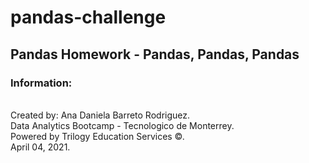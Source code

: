 # pandas-challenge
## Pandas Homework - Pandas, Pandas, Pandas

### Information:
\
Created by: Ana Daniela Barreto Rodriguez.\
Data Analytics Bootcamp - Tecnologico de Monterrey.\
Powered by Trilogy Education Services ©.\
April 04, 2021.



